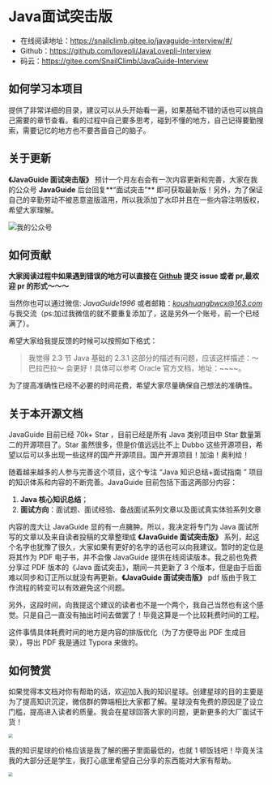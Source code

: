 # Java面试突击版

- 在线阅读地址：https://snailclimb.gitee.io/javaguide-interview/#/
- Github：https://github.com/lovepli/JavaLovepli-Interview
- 码云：https://gitee.com/SnailClimb/JavaGuide-Interview

## 如何学习本项目

提供了非常详细的目录，建议可以从头开始看一遍，如果基础不错的话也可以挑自己需要的章节查看。看的过程中自己要多思考，碰到不懂的地方，自己记得要勤搜索，需要记忆的地方也不要吝啬自己的脑子。

## 关于更新

**《JavaGuide 面试突击版》** 预计一个月左右会有一次内容更新和完善，大家在我的公众号 **JavaGuide** 后台回复**“面试突击”** 即可获取最新版！另外，为了保证自己的辛勤劳动不被恶意盗版滥用，所以我添加了水印并且在一些内容注明版权，希望大家理解。

![我的公众号](https://my-blog-to-use.oss-cn-beijing.aliyuncs.com/2019-6/167598cd2e17b8ec.png)

## 如何贡献

**大家阅读过程中如果遇到错误的地方可以直接在 [Github](https://github.com/Snailclimb/JavaGuide-Interview) 提交 issue 或者 pr,最欢迎 pr 的形式～～～**

当然你也可以通过微信: _JavaGuide1996_ 或者邮箱：*koushuangbwcx@163.com*与我交流（ps:加过我微信的就不要重复添加了，这是另外一个账号，前一个已经满了）。

希望大家给我提反馈的时候可以按照如下格式：

> 我觉得 2.3 节 Java 基础的 2.3.1 这部分的描述有问题，应该这样描述：～巴拉巴拉～ 会更好！具体可以参考 Oracle 官方文档，地址：~~~~。

为了提高准确性已经不必要的时间花费，希望大家尽量确保自己想法的准确性。

## 关于本开源文档

JavaGuide 目前已经 70k+ Star ，目前已经是所有 Java 类别项目中 Star 数量第二的开源项目了。Star 虽然很多，但是价值远远比不上 Dubbo 这些开源项目，希望以后可以多出现一些这样的国产开源项目。国产开源项目！加油！奥利给！

随着越来越多的人参与完善这个项目，这个专注 “Java 知识总结+面试指南 ” 项目的知识体系和内容的不断完善。JavaGuide 目前包括下面这两部分内容：

1. **Java 核心知识总结**；
2. **面试方向**：面试题、面试经验、备战面试系列文章以及面试真实体验系列文章

内容的庞大让 JavaGuide 显的有一点臃肿。所以，我决定将专门为 Java 面试所写的文章以及来自读者投稿的文章整理成 **《JavaGuide 面试突击版》** 系列，起这个名字也犹豫了很久，大家如果有更好的名字的话也可以向我建议。暂时的定位是将其作为 PDF 电子书，并不会像 JavaGuide 提供在线阅读版本。我之前也免费分享过 PDF 版本的《Java 面试突击》，期间一共更新了 3 个版本，但是由于后面难以同步和订正所以就没有再更新。**《JavaGuide 面试突击版》** pdf 版由于我工作流程的转变可以有效避免这个问题。

另外，这段时间，向我提这个建议的读者也不是一个两个，我自己当然也有这个感觉。只是自己一直没有抽出时间去做罢了！毕竟这算是一个比较耗费时间的工程。

这件事情具体耗费时间的地方是内容的排版优化（为了方便导出 PDF 生成目录），导出 PDF 我是通过 Typora 来做的。

## 如何赞赏

如果觉得本文档对你有帮助的话，欢迎加入我的知识星球。创建星球的目的主要是为了提高知识沉淀，微信群的弊端相比大家都了解。星球没有免费的原因是了设立门槛，提高进入读者的质量。我会在星球回答大家的问题，更新更多的大厂面试干货！

<img src="https://imgkr.cn-bj.ufileos.com/cf2ebd93-e981-4ec5-b018-e92e334c3df1.png" style="zoom:50%;" />

我的知识星球的价格应该是我了解的圈子里面最低的，也就 1 顿饭钱吧！毕竟关注我的大部分还是学生，我打心底里希望自己分享的东西能对大家有帮助。

<img src="https://my-blog-to-use.oss-cn-beijing.aliyuncs.com/2019-11/Screen Shot 2020-03-07 at 7.33.50 PM.jpg" style="zoom:50%;" />